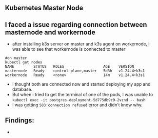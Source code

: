 ## Kubernetes Master Node
## I faced a issue regarding connection between masternode and workernode
- after installing k3s server on master and k3s agent on workernode, I was able to see that workernode is connected to master
```
#on master 
kubectl get nodes 
NAME         STATUS   ROLES                  AGE    VERSION
masternode   Ready    control-plane,master   5d3h   v1.24.4+k3s1
workernode   Ready    <none>                 14m    v1.24.4+k3s1
```
- I thought both are connected now and started deploying my app and database.
- But when i tried to get the terminal of one of the pods, I was unable to 
`kubectl exec -it postgres-deployment-5d775db9c9-2vznd -- bash`
- I was getting `503:connection refused` error and didn't know why.

## Findings:
- 